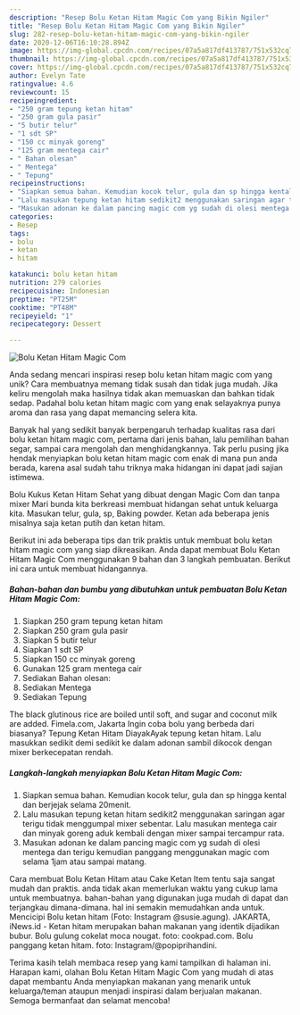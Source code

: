 ```yaml
---
description: "Resep Bolu Ketan Hitam Magic Com yang Bikin Ngiler"
title: "Resep Bolu Ketan Hitam Magic Com yang Bikin Ngiler"
slug: 282-resep-bolu-ketan-hitam-magic-com-yang-bikin-ngiler
date: 2020-12-06T16:10:28.894Z
image: https://img-global.cpcdn.com/recipes/07a5a817df413787/751x532cq70/bolu-ketan-hitam-magic-com-foto-resep-utama.jpg
thumbnail: https://img-global.cpcdn.com/recipes/07a5a817df413787/751x532cq70/bolu-ketan-hitam-magic-com-foto-resep-utama.jpg
cover: https://img-global.cpcdn.com/recipes/07a5a817df413787/751x532cq70/bolu-ketan-hitam-magic-com-foto-resep-utama.jpg
author: Evelyn Tate
ratingvalue: 4.6
reviewcount: 15
recipeingredient:
- "250 gram tepung ketan hitam"
- "250 gram gula pasir"
- "5 butir telur"
- "1 sdt SP"
- "150 cc minyak goreng"
- "125 gram mentega cair"
- " Bahan olesan"
- " Mentega"
- " Tepung"
recipeinstructions:
- "Siapkan semua bahan. Kemudian kocok telur, gula dan sp hingga kental dan berjejak selama 20menit."
- "Lalu masukan tepung ketan hitam sedikit2 menggunakan saringan agar terigu tidak menggumpal mixer sebentar. Lalu masukan mentega cair dan minyak goreng aduk kembali dengan mixer sampai tercampur rata."
- "Masukan adonan ke dalam pancing magic com yg sudah di olesi mentega dan terigu kemudian panggang menggunakan magic com selama 1jam atau sampai matang."
categories:
- Resep
tags:
- bolu
- ketan
- hitam

katakunci: bolu ketan hitam 
nutrition: 279 calories
recipecuisine: Indonesian
preptime: "PT25M"
cooktime: "PT48M"
recipeyield: "1"
recipecategory: Dessert

---
```



![Bolu Ketan Hitam Magic Com](https://img-global.cpcdn.com/recipes/07a5a817df413787/751x532cq70/bolu-ketan-hitam-magic-com-foto-resep-utama.jpg)

Anda sedang mencari inspirasi resep bolu ketan hitam magic com yang unik? Cara membuatnya memang tidak susah dan tidak juga mudah. Jika keliru mengolah maka hasilnya tidak akan memuaskan dan bahkan tidak sedap. Padahal bolu ketan hitam magic com yang enak selayaknya punya aroma dan rasa yang dapat memancing selera kita.

Banyak hal yang sedikit banyak berpengaruh terhadap kualitas rasa dari bolu ketan hitam magic com, pertama dari jenis bahan, lalu pemilihan bahan segar, sampai cara mengolah dan menghidangkannya. Tak perlu pusing jika hendak menyiapkan bolu ketan hitam magic com enak di mana pun anda berada, karena asal sudah tahu triknya maka hidangan ini dapat jadi sajian istimewa.

Bolu Kukus Ketan Hitam Sehat yang dibuat dengan Magic Com dan tanpa mixer Mari bunda kita berkreasi membuat hidangan sehat untuk keluarga kita. Masukan telur, gula, sp, Baking powder. Ketan ada beberapa jenis misalnya saja ketan putih dan ketan hitam.


Berikut ini ada beberapa tips dan trik praktis untuk membuat bolu ketan hitam magic com yang siap dikreasikan. Anda dapat membuat Bolu Ketan Hitam Magic Com menggunakan 9 bahan dan 3 langkah pembuatan. Berikut ini cara untuk membuat hidangannya.

<!--inarticleads1-->

##### Bahan-bahan dan bumbu yang dibutuhkan untuk pembuatan Bolu Ketan Hitam Magic Com:

1. Siapkan 250 gram tepung ketan hitam
1. Siapkan 250 gram gula pasir
1. Siapkan 5 butir telur
1. Siapkan 1 sdt SP
1. Siapkan 150 cc minyak goreng
1. Gunakan 125 gram mentega cair
1. Sediakan  Bahan olesan:
1. Sediakan  Mentega
1. Sediakan  Tepung


The black glutinous rice are boiled until soft, and sugar and coconut milk are added. Fimela.com, Jakarta Ingin coba bolu yang berbeda dari biasanya? Tepung Ketan Hitam DiayakAyak tepung ketan hitam. Lalu masukkan sedikit demi sedikit ke dalam adonan sambil dikocok dengan mixer berkecepatan rendah. 

<!--inarticleads2-->

##### Langkah-langkah menyiapkan Bolu Ketan Hitam Magic Com:

1. Siapkan semua bahan. Kemudian kocok telur, gula dan sp hingga kental dan berjejak selama 20menit.
1. Lalu masukan tepung ketan hitam sedikit2 menggunakan saringan agar terigu tidak menggumpal mixer sebentar. Lalu masukan mentega cair dan minyak goreng aduk kembali dengan mixer sampai tercampur rata.
1. Masukan adonan ke dalam pancing magic com yg sudah di olesi mentega dan terigu kemudian panggang menggunakan magic com selama 1jam atau sampai matang.


Cara membuat Bolu Ketan Hitam atau Cake Ketan Item tentu saja sangat mudah dan praktis. anda tidak akan memerlukan waktu yang cukup lama untuk membuatnya. bahan-bahan yang digunakan juga mudah di dapat dan terjangkau dimana-dimana. hal ini semakin memudahkan anda untuk. Mencicipi Bolu ketan hitam (Foto: Instagram @susie.agung). JAKARTA, iNews.id - Ketan hitam merupakan bahan makanan yang identik dijadikan bubur. Bolu gulung cokelat moca nougat. foto: cookpad.com. Bolu panggang ketan hitam. foto: Instagram/@popiprihandini. 

Terima kasih telah membaca resep yang kami tampilkan di halaman ini. Harapan kami, olahan Bolu Ketan Hitam Magic Com yang mudah di atas dapat membantu Anda menyiapkan makanan yang menarik untuk keluarga/teman ataupun menjadi inspirasi dalam berjualan makanan. Semoga bermanfaat dan selamat mencoba!
